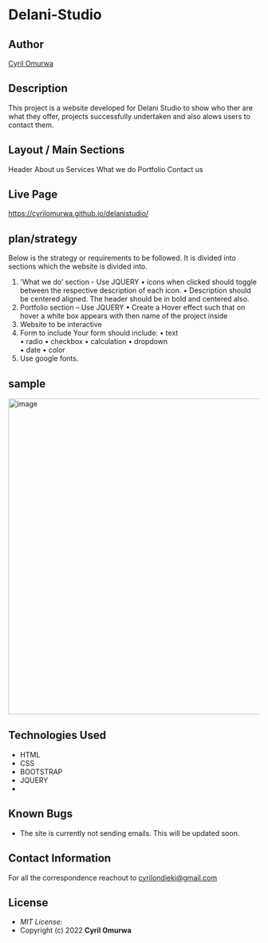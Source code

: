 # Delani-Studio

## Author

[Cyril Omurwa](https://github.com/cyrilOmurwa)

## Description

This project is a website developed for Delani Studio to show who ther are what they offer, projects successfully undertaken and also alows users to contact them.

## Layout / Main Sections

Header
About us
Services
What we do
Portfolio
Contact us

## Live Page 
https://cyrilomurwa.github.io/delanistudio/ 

## plan/strategy
Below is the strategy or requirements to be followed. It is divided into sections which the website is divided into.
1.	'What we do’ section - Use JQUERY
  •	icons when clicked should toggle between the respective description of each icon.
  •	Description should be centered aligned. The header should be in bold and centered also. 
2.	Portfolio section – Use JQUERY
  •	Create a Hover effect such that on hover a white box appears with then name of the project inside
3.	Website to be interactive
4.	Form to include Your form should include:
  •	text		
  •	radio
  •	checkbox
  •	calculation 
  •	dropdown	
  •	date 
  •	color
5.	Use google fonts.
## sample
<img width="632" alt="image" src="https://user-images.githubusercontent.com/93573731/150544888-e756630d-5d8f-49e2-967c-10e431f506ac.png">

## Technologies Used

* HTML
* CSS
* BOOTSTRAP
* JQUERY
*

## Known Bugs
* The site is currently not sending emails. This will be updated soon. 


## Contact Information 

For all the correspondence reachout to cyrilondieki@gmail.com

## License
* *MIT License:*
* Copyright (c) 2022 **Cyril Omurwa**
